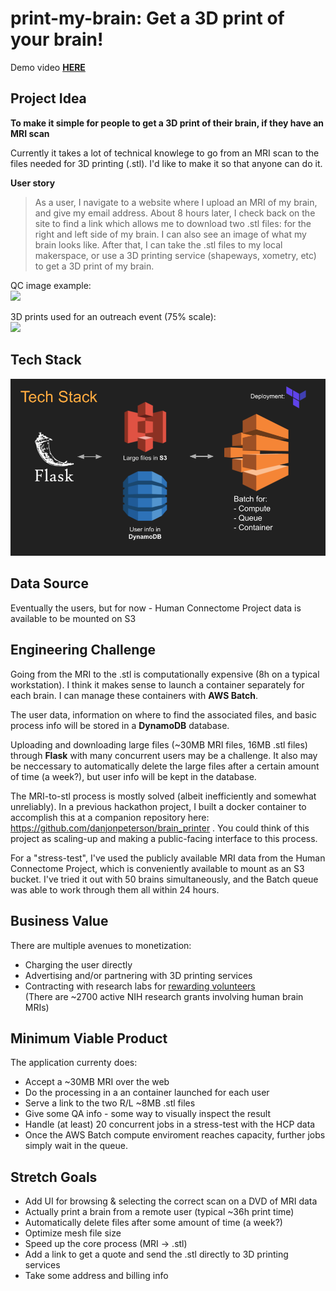 # print-my-brain: Get a 3D print of your brain!

Demo video [**HERE**](https://youtu.be/UtsCIF-TpeA)

## Project Idea

**To make it simple for people to get a 3D print of their brain, if they have an MRI scan**

Currently it takes a lot of technical knowlege to go from an MRI scan to the files needed for 3D printing (.stl). I'd like to make it so that anyone can do it.

__User story__
>As a user, I navigate to a website where I upload an MRI of my brain, and give my email address. About 8 hours later, I check back on the site to find a link which allows me to download two .stl files: for the right and left side of my brain. I can also see an image of what my brain looks like. After that, I can take the .stl files to my local makerspace, or use a 3D printing service (shapeways, xometry, etc) to get a 3D print of my brain.

QC image example:  
![](https://camo.githubusercontent.com/119d9d7c250645e0a1beb743df6271a67fd1a201/68747470733a2f2f64616e6a6f6e7065746572736f6e2e6769746875622e696f2f736372617463682f72682e676966)

3D prints used for an outreach event (75% scale):  
![](https://depts.washington.edu/mbwc/content/news-img/413/img_0142.jpg)

## Tech Stack

![tech_stack](tech_stack.png)

## Data Source

Eventually the users, but for now - Human Connectome Project data is available to be mounted on S3

## Engineering Challenge

Going from the MRI to the .stl is computationally expensive (8h on a typical workstation). I think it makes sense to launch a container separately for each brain. I can manage these containers with **AWS Batch**.

The user data, information on where to find the associated files, and basic process info will be stored in a **DynamoDB** database.

Uploading and downloading large files (\~30MB MRI files, 16MB .stl files) through **Flask** with many concurrent users may be a challenge. It also may be neccessary to automatically delete the large files after a certain amount of time (a week?), but user info will be kept in the database.

The MRI-to-stl process is mostly solved (albeit inefficiently and somewhat unreliably). In a previous hackathon project, I built a docker container to accomplish this at a companion repository here: https://github.com/danjonpeterson/brain_printer . You could think of this project as scaling-up and making a public-facing interface to this process.

For a "stress-test", I've used the publicly available MRI data from the Human Connectome Project, which is conveniently available to mount as an S3 bucket. I've tried it out with 50 brains simultaneously, and the Batch queue was able to work through them all within 24 hours.

## Business Value

There are multiple avenues to monetization:  

- Charging the user directly  
- Advertising and/or partnering with 3D printing services  
- Contracting with research labs for [rewarding volunteers](https://www.thestar.com/calgary/2019/02/28/children-getting-models-of-their-brains-as-thank-you-gifts-for-helping-calgary-mri-study.html)  
(There are ~2700 active NIH research grants involving human brain MRIs)

## Minimum Viable Product

The application currenty does:

- Accept a ~30MB MRI over the web 
- Do the processing in a an container launched for each user  
- Serve a link to the two R/L ~8MB .stl files
- Give some QA info - some way to visually inspect the result
- Handle (at least) 20 concurrent jobs in a stress-test with the HCP data
- Once the AWS Batch compute enviroment reaches capacity, further jobs simply wait in the queue.

## Stretch Goals

- Add UI for browsing & selecting the correct scan on a DVD of MRI data
- Actually print a brain from a remote user (typical ~36h print time)
- Automatically delete files after some amount of time (a week?)
- Optimize mesh file size
- Speed up the core process (MRI -> .stl)
- Add a link to get a quote and send the .stl directly to 3D printing services
- Take some address and billing info
